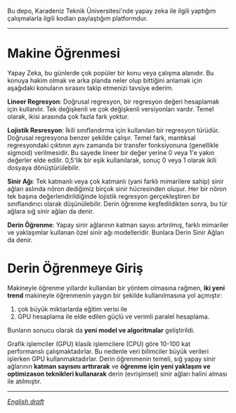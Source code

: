 Bu depo, Karadeniz Teknik Üniversitesi'nde yapay zeka ile ilgili yaptığım çalışmalarla ilgili kodları paylaştığım platformdur. 

---
# Makine Öğrenmesi

Yapay Zeka, bu günlerde çok popüler bir konu veya çalışma alanıdır. Bu konuya hakim olmak ve arka planda neler olup bittiğini anlamak için aşağıdaki konuların sırasını takip etmenizi tavsiye ederim. 

**Lineer Regresyon**: Doğrusal regresyon, bir regresyon değeri hesaplamak için kullanılır. Tek değişkenli ve çok değişkenli versiyonları vardır. Temel olarak, ikisi arasında çok fazla fark yoktur. 

**Lojistik Resresyon**: İkili sınıflandırma için kullanılan bir regresyon türüdür. Doğrusal regresyona benzer şekilde çalışır. Temel fark, mantıksal regresyondaki çıktının aynı zamanda bir transfer fonksiyonuna (genellikle sigmoid) verilmesidir. Bu sayede lineer bir değer yerine 0 veya 1'e yakın değerler elde edilir. 0,5'lik bir eşik kullanılarak, sonuç 0 veya 1 olarak ikili dosyaya dönüştürülebilir. 

**Sinir Ağı**: Tek katmanlı veya çok katmanlı (yani farklı mimarilere sahip) sinir ağları aslında nöron dediğimiz birçok sinir hücresinden oluşur. Her bir nöron tek başına değerlendirildiğinde lojistik regresyon gerçekleştiren bir sınıflandırıcı olarak düşünülebilir. Derin öğrenme keşfedildikten sonra, bu tür ağlara sığ sinir ağları da denir. 

**Derin Öğrenme**: Yapay sinir ağlarının katman sayısı artırılmış, farklı mimariler ve yaklaşımlar kullanan özel sinir ağı modelleridir. Bunlara Derin Sinir Ağları da denir.

# Derin Öğrenmeye Giriş
Makineyle öğrenme yıllardır kullanılan bir yöntem olmasına rağmen, **iki yeni trend** makineyle öğrenmenin yaygın bir şekilde kullanılmasına yol açmıştır: 

1. çok büyük miktarlarda eğitim verisi ile 
2. GPU hesaplama ile elde edilen güçlü ve verimli paralel hesaplama.
 
Bunların sonucu olarak da **yeni model ve algoritmalar** geliştirildi.

Grafik işlemciler (GPU) klasik işlemcilere (CPU) göre 10-100 kat performanslı çalışmaktadırlar. Bu nedenle veri bilimciler büyük verileri işlerken GPU kullanmaktadırlar.
Derin öğrenmenin temeli, sığ yapay sinir ağlarının **katman sayısını arttırarak** ve **öğrenme için yeni yaklaşım ve optimizason teknikleri kullanarak** derin (evrişimsel) sinir ağları halini alması ile atılmıştır.

---
[_English draft_](https://github.com/zyavuz610/deepLearning_inKTU/blob/master/readme_eng.md)

